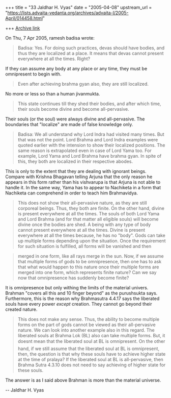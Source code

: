 +++
title = "33 Jaldhar H. Vyas"
date = "2005-04-08"
upstream_url = "https://lists.advaita-vedanta.org/archives/advaita-l/2005-April/014458.html"

+++
[Archive link](https://lists.advaita-vedanta.org/archives/advaita-l/2005-April/014458.html)

On Thu, 7 Apr 2005, ramesh badisa wrote:

> Badisa: Yes. For doing such practices, devas should have bodies, and
> thus they are localized at a place. It means that devas cannot present
> everywhere at all the times. Right?

If they can assume any body at any place or any time, they must be
omnipresent to begin with.

> Even after achieving brahma gyan
> also, they are still localized.

No  more or less so than a human jivanmukta.

>This state continues till they shed
> their bodies, and after which time, their souls become divine and become
> all-pervasive.
>

Their souls (or the soul) were always divine and all-pervasive.  The
boundaries that "localize" are made of false knowledge only.

> Badisa: We all understand why Lord Indra had visited many times. But
> that was not the point. Lord Brahma and Lord Indra examples were quoted
> earlier with the intension to show their localized positions. The same
> reason is extrapolated even in case of Lord Yama too. For example, Lord
> Yama and Lord Brahma have brahma gyan. In spite of this, they both are
> localized in their respective abodes.

This is only to the extent that they are dealing with ignorant beings.
Compare with Krishna Bhagavan telling Arjuna that the only reason he
appears in this form rather than his vishvarupa is that Arjuna is not able
to handle it.  In the same way, Yama has to appear to Nachiketa in a form
that Nachiketa can comprehend in order to teach him Brahmavidya.

> This does not show their
> all-pervasive nature, as they are still corporeal beings. Thus, they
> both are finite. On the other hand, divine is present everywhere at all
> the times. The souls of both Lord Yama and Lord Brahma (and for that
> matter all eligible souls) will become divine once the bodies are shed.
> A being with any type of body cannot present everywhere at all the
> times. Divine is present everywhere at all the times because, he has no
> "body". Gods can take up multiple forms depending upon the situation.
> Once the requirement for such situation is fulfilled, all forms will be
> vanished and then



>  merged in one form, like all rays merge in the sun. Now, if we assume
>  that multiple forms of gods to be omnipresence, then one has to ask
>  that what would happen to this nature once their multiple forms are
>  merged into one form, which represents finite nature? Can we say now
>  that omnipresence has suddenly become finite?

It is omnipresence but only withing the limits of the material univers.
Brahman "covers all this and 10 finger beyond" as the purushsukta says.
Furthermore, this is the reason why Brahmasutra 4.4.17 says the liberated
souls have  every power _except_ creation.  They cannot go beyond their
created nature.

>  This does not make any
>  sense. Thus, the ability to become multiple forms on the part of gods
>  cannot be viewed as their all-pervasive nature. We can look into
>  another example also in this regard. The liberated souls at Brahma Lok
>  (BL) also can take multiple forms. But, it doesnt mean that the
>  liberated soul at BL is omnipresent. On the other hand, if we still
>  assume that the liberated soul at BL is omnipresent, then, the question
>  is that why these souls have to achieve higher state at the time of
>  pralaya? If the liberated soul at BL is all-pervasive, then Brahma
>  Sutra 4.3.10 does not need to say achieving of higher state for these
>  souls.

The answer is as I said above Brahman is more than the material universe.

-- 
Jaldhar H. Vyas <jaldhar at braincells.com>

